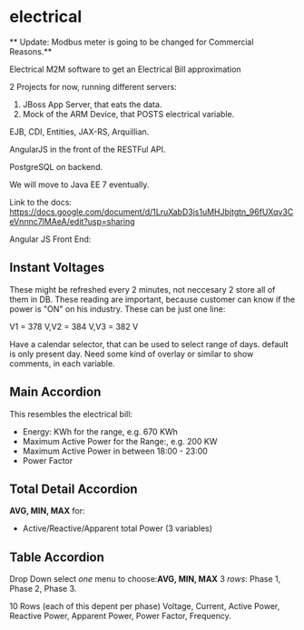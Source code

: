electrical
==========

** Update: Modbus meter is going to be changed for Commercial Reasons.**

Electrical M2M software to get an Electrical Bill approximation


2 Projects for now, running different servers:

1. JBoss App Server, that eats the data.
2. Mock of the ARM Device, that POSTS electrical variable.


EJB, CDI, Entities, JAX-RS, Arquillian. 

AngularJS in the front of the RESTFul API.

PostgreSQL on backend.

We will move to Java EE 7 eventually.


Link to the docs:
https://docs.google.com/document/d/1LruXabD3js1uMHJbjtgtn_96fUXqv3CeVnnnc7lMAeA/edit?usp=sharing

Angular JS Front End:

Instant Voltages
-----------------
These might be refreshed every 2 minutes, not neccesary 2 store all of them in DB.
These reading are important, because customer can know if the power is "ON" on his industry.
These can be just one line:

V1 = 378 V,V2 = 384 V,V3 = 382 V

Have a calendar selector, that can be used to select range of days. default is only present day.
Need some kind of overlay or similar to show comments, in each variable.


Main Accordion
-------------
This resembles the electrical bill:
* Energy: KWh for the range, e.g. 670 KWh 
* Maximum Active Power for the Range:, e.g. 200 KW 
* Maximum Active Power in between 18:00 - 23:00
* Power Factor

Total Detail Accordion
-------------
**AVG, MIN, MAX** for:
* Active/Reactive/Apparent total Power (3 variables)

Table Accordion
----------------
Drop Down select *one* menu to choose:**AVG, MIN, MAX** 
3 *rows*: Phase 1, Phase 2, Phase 3. 

10 Rows (each of this depent per phase)
Voltage, Current, Active Power, Reactive Power, Apparent Power, Power Factor, Frequency. 
